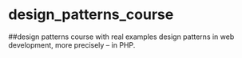 # design_patterns_course
##design patterns course with real examples
 design patterns in web development, more precisely – in PHP.

